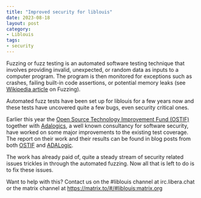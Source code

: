 ```yaml
---
title: "Improved security for liblouis"
date: 2023-08-18
layout: post
category:
- Liblouis
tags:
- security
---
```


Fuzzing or fuzz testing is an automated software testing technique
that involves providing invalid, unexpected, or random data as inputs
to a computer program. The program is then monitored for exceptions
such as crashes, failing built-in code assertions, or potential memory
leaks (see [Wikipedia article](https://en.wikipedia.org/wiki/Fuzzing)
on Fuzzing).

Automated fuzz tests have been set up for liblouis for a few years now
and these tests have uncovered quite a few bugs, even security
critical ones.

Earlier this year the [Open Source Technology Improvement Fund
(OSTIF)](https://ostif.org/) together with
[Adalogics](https://adalogics.com/), a well known consultancy for
software security, have worked on some major improvements to the
existing test coverage. The report on their work and their results can
be found in blog posts from both
[OSTIF](https://ostif.org/liblouis-continuous-fuzzing-improvements-by-ada-logics-and-ostif/)
and [ADALogic](https://adalogics.com/blog/liblouis-continous-fuzzing).

The work has already paid of, quite a steady stream of security
related issues trickles in through the automated fuzzing. Now all that
is left to do is to fix these issues.

Want to help with this? Contact us on the #liblouis channel at
irc.libera.chat or the matrix channel at
https://matrix.to/#/#liblouis:matrix.org

